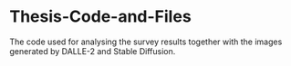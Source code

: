 # Thesis-Code-and-Files
The code used for analysing the survey results together with the images generated by DALLE-2 and Stable Diffusion.
